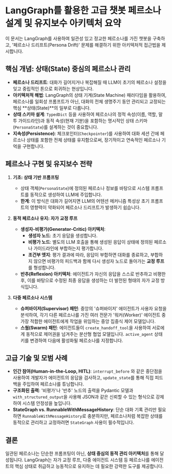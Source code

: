 # LangGraph를 활용한 고급 챗봇 페르소나 설계 및 유지보수 아키텍처 요약

이 문서는 LangGraph를 사용하여 일관성 있고 정교한 페르소나를 가진 챗봇을 구축하고, '페르소나 드리프트(Persona Drift)' 문제를 해결하기 위한 아키텍처적 접근법을 제시합니다.

## 핵심 개념: 상태(State) 중심의 페르소나 관리

- **페르소나 드리프트**: 대화가 길어지거나 복잡해질 때 LLM이 초기의 페르소나 설정을 잊고 중립적인 톤으로 회귀하는 현상입니다.
- **아키텍처적 해법**: LangGraph의 상태 기계(State Machine) 패러다임을 활용하여, 페르소나를 일회성 프롬프트가 아닌, 대화의 전체 생명주기 동안 관리되고 교정되는 핵심 **상태(State)**의 일부로 다룹니다.
- **상태 스키마 설계**: `TypedDict` 등을 사용하여 페르소나의 정적 속성(이름, 역할, 말투 가이드라인)과 동적 속성(현재 기분)을 포함하는 명시적인 상태 스키마(`PersonaState`)를 설계하는 것이 중요합니다.
- **지속성(Persistence)**: 체크포인터(`Checkpointer`)를 사용하여 대화 세션 간에 페르소나 상태를 포함한 전체 상태를 유지함으로써, 장기적이고 연속적인 페르소나 기억을 구현합니다.

## 페르소나 구현 및 유지보수 전략

1.  **기초: 상태 기반 프롬프팅**
    - 상태 객체(`PersonaState`)에 정의된 페르소나 정보를 바탕으로 시스템 프롬프트를 동적으로 생성하여 LLM에 주입합니다.
    - **한계**: 이 방식은 대화가 길어지면 LLM의 어텐션 메커니즘 특성상 초기 프롬프트의 영향력이 약화되어 페르소나 드리프트가 발생하기 쉽습니다.

2.  **동적 페르소나 유지: 자가 교정 루프**
    - **생성자-비평가(Generator-Critic) 아키텍처**:
        - **생성자 노드**: 초기 응답을 생성합니다.
        - **비평가 노드**: 별도의 LLM 호출을 통해 생성된 응답이 상태에 정의된 페르소나 가이드라인에 부합하는지 평가합니다.
        - **조건부 엣지**: 평가 결과에 따라, 응답이 부합하면 대화를 종료하고, 부합하지 않으면 비평가의 피드백과 함께 다시 생성자 노드로 돌아가는 **교정 루프**를 형성합니다.
    - **반추(Reflexion) 아키텍처**: 에이전트가 자신의 응답을 스스로 반추하고 비평한 후, 이를 바탕으로 수정된 최종 응답을 생성하는 더 발전된 형태의 자가 교정 방식입니다.

3.  **다중 페르소나 시스템**
    - **슈퍼바이저(Supervisor) 패턴**: 중앙의 '슈퍼바이저' 에이전트가 사용자 요청을 분석하여, 각기 다른 페르소나를 가진 여러 전문가 '워커(Worker)' 에이전트 중 가장 적합한 에이전트에게 작업을 위임하는 중앙 집중식 제어 모델입니다.
    - **스웜(Swarm) 패턴**: 에이전트들이 `create_handoff_tool`을 사용하여 서로에게 동적으로 제어권을 넘겨주는 분산형 협업 모델입니다. `active_agent` 상태 키를 변경하여 다음에 활성화될 페르소나를 지정합니다.

## 고급 기술 및 모범 사례

- **인간 참여(Human-in-the-Loop, HITL)**: `interrupt_before` 와 같은 중단점을 사용하여 개발자가 에이전트의 응답을 검사하고, `update_state`를 통해 직접 피드백을 주입하여 페르소나를 튜닝합니다.
- **구조화된 출력**: '비평가'나 '반추' 노드의 출력을 Pydantic 모델과 `with_structured_output`을 사용해 JSON과 같은 신뢰할 수 있는 형식으로 강제하여 시스템 안정성을 높입니다.
- **StateGraph vs. RunnableWithMessageHistory**: 단순 대화 기록 관리만 필요하면 `RunnableWithMessageHistory`로 충분하지만, 페르소나처럼 복잡한 상태를 동적으로 관리하고 교정하려면 `StateGraph` 사용이 필수적입니다.

## 결론

일관된 페르소나는 단순한 프롬프팅이 아닌, **상태 중심의 동적 관리 아키텍처**를 통해 달성됩니다. LangGraph는 자가 교정 루프, 다중 에이전트 시스템 등 페르소나를 에이전트의 핵심 상태로 취급하고 능동적으로 유지하는 데 필요한 강력한 도구를 제공합니다. 